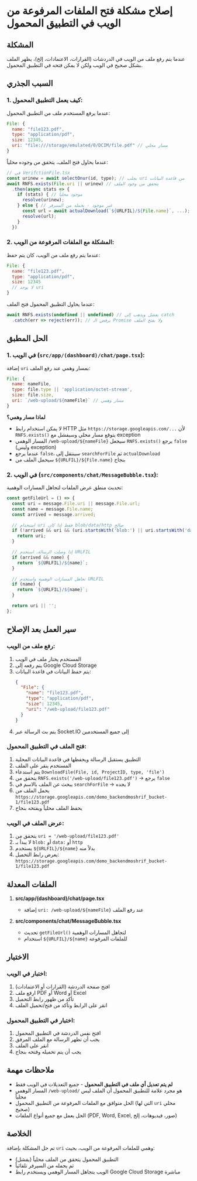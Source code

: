 # إصلاح مشكلة فتح الملفات المرفوعة من الويب في التطبيق المحمول

## المشكلة
عندما يتم رفع ملف من الويب في الدردشات (القرارات، الاعتمادات، إلخ)، يظهر الملف بشكل صحيح في الويب ولكن لا يمكن فتحه في التطبيق المحمول.

## السبب الجذري

### 1. كيف يعمل التطبيق المحمول:
عندما يرفع المستخدم ملف من التطبيق المحمول:
```javascript
File: {
  name: "file123.pdf",
  type: "application/pdf",
  size: 12345,
  uri: "file:///storage/emulated/0/DCIM/file.pdf" // مسار محلي
}
```

عندما يحاول فتح الملف، يتحقق من وجوده محلياً:
```javascript
// في VerifctionFile.tsx
const urinew = await selectOnur(id, type); // يجلب uri من قاعدة البيانات
await RNFS.exists(File.uri || urinew) // يتحقق من وجود الملف
  .then(async stats => {
    if (stats) { // موجود محلياً
      resolve(urinew);
    } else { // غير موجود - يحمله من السيرفر
      const url = await actualDownload(`${URLFIL}/${File.name}`, ...);
      resolve(url);
    }
  })
```

### 2. المشكلة مع الملفات المرفوعة من الويب:
عندما يتم رفع ملف من الويب، كان يتم حفظ:
```javascript
File: {
  name: "file123.pdf",
  type: "application/pdf",
  size: 12345
  // لا يوجد uri
}
```

عندما يحاول التطبيق المحمول فتح الملف:
```javascript
await RNFS.exists(undefined || undefined) // يفشل ويذهب إلى catch
  .catch(err => reject(err)); // يرفض الـ Promise ولا يفتح الملف
```

## الحل المطبق

### 1. في الويب (`src/app/(dashboard)/chat/page.tsx`):
إضافة `uri` بمسار وهمي عند رفع الملف:
```javascript
File: { 
  name: nameFile, 
  type: file.type || 'application/octet-stream',
  size: file.size,
  uri: `/web-upload/${nameFile}` // مسار وهمي
}
```

**لماذا مسار وهمي؟**
- لا يمكن استخدام رابط HTTP مثل `https://storage.googleapis.com/...` لأن `RNFS.exists()` يتوقع مسار محلي وسيفشل مع exception
- المسار الوهمي `/web-upload/${nameFile}` سيجعل `RNFS.exists()` يرجع `false` (وليس exception)
- عندما يرجع `false`، سينتقل إلى `searchForFile` ثم `actualDownload`
- سيحمل الملف من `${URLFIL}/${File.name}` بنجاح

### 2. في الويب (`src/components/chat/MessageBubble.tsx`):
تحديث منطق عرض الملفات لتجاهل المسارات الوهمية:
```javascript
const getFileUrl = () => {
  const uri = message.File.uri || message.File.url;
  const name = message.File.name;
  const arrived = message.arrived;

  // استخدام uri فقط إذا كان blob/data/http صالح
  if (!arrived && uri && (uri.startsWith('blob:') || uri.startsWith('data:') || uri.startsWith('http'))) {
    return uri;
  }

  // إذا وصلت الرسالة، استخدم URLFIL
  if (arrived && name) {
    return `${URLFIL}/${name}`;
  }

  // تجاهل المسارات الوهمية واستخدم URLFIL
  if (name) {
    return `${URLFIL}/${name}`;
  }

  return uri || '';
};
```

## سير العمل بعد الإصلاح

### رفع ملف من الويب:
1. المستخدم يختار ملف في الويب
2. يتم رفعه إلى Google Cloud Storage
3. يتم حفظ البيانات في قاعدة البيانات:
   ```json
   {
     "File": {
       "name": "file123.pdf",
       "type": "application/pdf",
       "size": 12345,
       "uri": "/web-upload/file123.pdf"
     }
   }
   ```
4. يتم بث الرسالة عبر Socket.IO إلى جميع المستخدمين

### فتح الملف في التطبيق المحمول:
1. التطبيق يستقبل الرسالة ويحفظها في قاعدة البيانات المحلية
2. المستخدم ينقر على الملف
3. يتم استدعاء `DownloadFile(File, id, ProjectID, type, 'file')`
4. يتحقق من `RNFS.exists('/web-upload/file123.pdf')` → يرجع `false`
5. يبحث عن الملف بالاسم في `searchForFile` → لا يجده
6. يحمل الملف من `https://storage.googleapis.com/demo_backendmoshrif_bucket-1/file123.pdf`
7. يحفظ الملف محلياً ويفتحه بنجاح

### عرض الملف في الويب:
1. يتحقق من `uri = '/web-upload/file123.pdf'`
2. لا يبدأ بـ `blob:` أو `data:` أو `http`
3. يستخدم `${URLFIL}/${name}` بدلاً منه
4. يعرض رابط التحميل: `https://storage.googleapis.com/demo_backendmoshrif_bucket-1/file123.pdf`

## الملفات المعدلة

1. **src/app/(dashboard)/chat/page.tsx**
   - إضافة `uri: /web-upload/${nameFile}` عند رفع الملف

2. **src/components/chat/MessageBubble.tsx**
   - تحديث `getFileUrl()` لتجاهل المسارات الوهمية
   - استخدام `${URLFIL}/${name}` للملفات المرفوعة

## الاختبار

### اختبار في الويب:
1. افتح صفحة الدردشة (القرارات أو الاعتمادات)
2. ارفع ملف PDF أو Word أو Excel
3. تأكد من ظهور رابط التحميل
4. انقر على الرابط وتأكد من فتح/تحميل الملف

### اختبار في التطبيق المحمول:
1. افتح نفس الدردشة في التطبيق المحمول
2. يجب أن تظهر الرسالة مع الملف المرفق
3. انقر على الملف
4. يجب أن يتم تحميله وفتحه بنجاح

## ملاحظات مهمة

- **لم يتم تعديل أي ملف في التطبيق المحمول** - جميع التعديلات في الويب فقط
- المسار الوهمي `/web-upload/` هو مجرد علامة للتطبيق المحمول أن الملف ليس محلياً
- الحل متوافق مع الملفات المرفوعة من التطبيق المحمول (التي لها `uri` محلي صحيح)
- الحل يعمل مع جميع أنواع الملفات (PDF, Word, Excel, صور، فيديوهات، إلخ)

## الخلاصة

تم حل المشكلة بإضافة `uri` وهمي للملفات المرفوعة من الويب، بحيث:
- التطبيق المحمول يتحقق من الملف محلياً (يفشل)
- ثم يحمله من السيرفر تلقائياً
- الويب يتجاهل المسار الوهمي ويستخدم رابط Google Cloud Storage مباشرة

